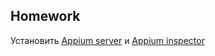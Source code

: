##  Homework

Установить [Appium server](https://github.com/appium/appium-desktop/releases) и [Appium inspector](https://github.com/appium/appium-inspector/releases)




